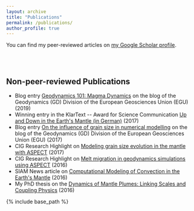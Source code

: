 ```yaml
---
layout: archive
title: "Publications"
permalink: /publications/
author_profile: true
---
```


You can find my peer-reviewed articles on [my Google Scholar profile](https://scholar.google.com/citations?user=QJqgMoEAAAAJ&hl=en&oi=ao). 

<br>
<br>

## Non-peer-reviewed Publications

* Blog entry [Geodynamics 101: Magma Dynamics](https://blogs.egu.eu/divisions/gd/2019/09/25/magma-dynamics/) on the blog of the Geodynamics (GD) Division of the European Geosciences Union (EGU) (2019)
* Winning entry in the KlarText -- Award for Science Communication [Up and Down in the Earth's Mantle (in German)](https://klartext-preis.de/meldungen/auf-und-ab-im-erdmantel/) (2017)
* Blog entry [On the influence of grain size in numerical modelling](https://blogs.egu.eu/divisions/gd/2017/11/29/on-the-influence-of-grain-size-in-numerical-modelling/) on the blog of the Geodynamics (GD) Division of the European Geosciences Union (EGU) (2017)
* CIG Research Highlight on [Modeling grain size evolution in the mantle with ASPECT](https://geodynamics.org/cig/news/research-highlights/november-2017/) (2017)
* CIG Research Highlight on [Melt migration in geodynamics simulations using ASPECT](https://geodynamics.org/cig/news/research-highlights/february-2016/) (2016)
* SIAM News article on [Computational Modeling of Convection in the Earth's Mantle](https://sinews.siam.org/Details-Page/computational-modeling-of-convection-in-the-earths-mantle-1) (2016)
* My PhD thesis on the [Dynamics of Mantle Plumes: Linking Scales and Coupling Physics](https://publishup.uni-potsdam.de/opus4-ubp/frontdoor/index/index/docId/9102) (2016)



{% include base_path %}
